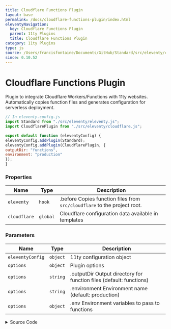 ```yaml
---
title: Cloudflare Functions Plugin
layout: base
permalink: /docs/cloudflare-functions-plugin/index.html
eleventyNavigation:
  key: Cloudflare Functions Plugin
  parent: 11ty Plugins
  title: Cloudflare Functions Plugin
category: 11ty Plugins
type: js
source: /Users/francisfontaine/Documents/GitHub/Standard/src/eleventy/cloudflare.js
since: 0.10.52
---
```


# Cloudflare Functions Plugin

Plugin to integrate Cloudflare Workers/Functions with 11ty websites. Automatically copies function files and generates configuration for serverless deployment.

```js
// In eleventy.config.js
import Standard from "./src/eleventy/eleventy.js";
import CloudflarePlugin from "./src/eleventy/cloudflare.js";

export default function (eleventyConfig) {
eleventyConfig.addPlugin(Standard);
eleventyConfig.addPlugin(CloudflarePlugin, {
outputDir: "functions",
environment: "production"
});
}
```

### Properties

| Name | Type | Description |
|------|------|-------------|
| `eleventy` | `hook` | .before Copies function files from `src/cloudflare` to the project root. |
| `cloudflare` | `global` | Cloudflare configuration data available in templates |

### Parameters

| Name | Type | Description |
|------|------|-------------|
| `eleventyConfig` | `object` | 11ty configuration object |
| `options` | `object` | Plugin options |
| `options` | `string` | .outputDir Output directory for function files (default: functions) |
| `options` | `string` | .environment Environment name (default: production) |
| `options` | `object` | .env Environment variables to pass to functions |

<details>
<summary><span class="button">Source Code</span></summary>

```javascript
export default function (eleventyConfig, options = {}) {
  const {
    outputDir = "functions",
    environment = "production",
    env = {},
  } = options;

  // Copy Cloudflare functions to project root (not _site output directory)
  // Functions are in src/cloudflare/ in the Standard package
  const cloudflareDir = path.join(__dirname, "../cloudflare");
  const projectRoot = process.cwd();
  const functionsOutputPath = path.join(projectRoot, outputDir);

  // Copy functions before build starts
  eleventyConfig.on("eleventy.before", async () => {
    if (fs.existsSync(cloudflareDir)) {
      // Ensure output directory exists
      if (!fs.existsSync(functionsOutputPath)) {
        fs.mkdirSync(functionsOutputPath, { recursive: true });
      }

      // Recursively copy all files from cloudflare source to project root
      const copyRecursive = (src, dest) => {
        if (!fs.existsSync(dest)) {
          fs.mkdirSync(dest, { recursive: true });
        }

        const files = fs.readdirSync(src);
        files.forEach((file) => {
          const srcPath = path.join(src, file);
          const destPath = path.join(dest, file);
          const stat = fs.statSync(srcPath);

          if (stat.isDirectory()) {
            copyRecursive(srcPath, destPath);
          } else {
            fs.copyFileSync(srcPath, destPath);
          }
        });
      };

      copyRecursive(cloudflareDir, functionsOutputPath);
      console.log(
        `[Cloudflare Plugin] Copied functions to ${path.relative(projectRoot, functionsOutputPath)}`
      );
    }
  });

  // Add global data for Cloudflare configuration
  eleventyConfig.addGlobalData("cloudflare", {
    environment,
    outputDir,
    env,
    version: "0.10.52",
  });

  console.log(`[Cloudflare Plugin] Configured for ${environment} environment`);
  console.log(`[Cloudflare Plugin] Functions output directory: ${outputDir}`);
}
```

</details>

